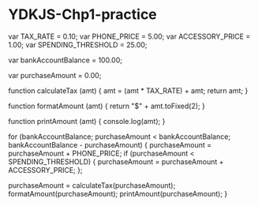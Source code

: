 # YDKJS-Chp1-practice

var TAX_RATE = 0.10;
var PHONE_PRICE = 5.00;
var ACCESSORY_PRICE = 1.00;
var SPENDING_THRESHOLD = 25.00;

var bankAccountBalance = 100.00;

var purchaseAmount = 0.00;

function calculateTax (amt) {
amt = (amt * TAX_RATE) + amt;
return amt;
}

function formatAmount (amt) {
return "$" + amt.toFixed(2);
}

function printAmount (amt) {
console.log(amt);
}


for (bankAccountBalance; purchaseAmount < bankAccountBalance; bankAccountBalance - purchaseAmount) {
purchaseAmount = purchaseAmount + PHONE_PRICE;
if (purchaseAmount < SPENDING_THRESHOLD) {
purchaseAmount = purchaseAmount + ACCESSORY_PRICE;
};

purchaseAmount = calculateTax(purchaseAmount);
formatAmount(purchaseAmount);
printAmount(purchaseAmount);
}
